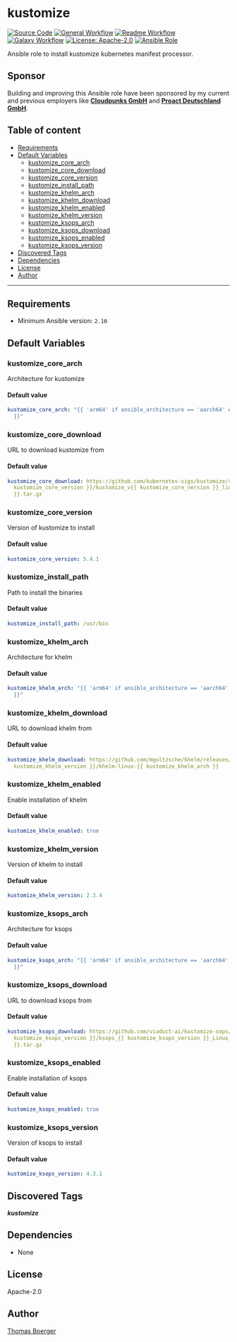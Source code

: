 # kustomize

[![Source Code](https://img.shields.io/badge/github-source%20code-blue?logo=github&logoColor=white)](https://github.com/rolehippie/kustomize)
[![General Workflow](https://github.com/rolehippie/kustomize/actions/workflows/general.yml/badge.svg)](https://github.com/rolehippie/kustomize/actions/workflows/general.yml)
[![Readme Workflow](https://github.com/rolehippie/kustomize/actions/workflows/docs.yml/badge.svg)](https://github.com/rolehippie/kustomize/actions/workflows/docs.yml)
[![Galaxy Workflow](https://github.com/rolehippie/kustomize/actions/workflows/galaxy.yml/badge.svg)](https://github.com/rolehippie/kustomize/actions/workflows/galaxy.yml)
[![License: Apache-2.0](https://img.shields.io/github/license/rolehippie/kustomize)](https://github.com/rolehippie/kustomize/blob/master/LICENSE)
[![Ansible Role](https://img.shields.io/badge/role-rolehippie.kustomize-blue)](https://galaxy.ansible.com/rolehippie/kustomize)

Ansible role to install kustomize kubernetes manifest processor.

## Sponsor

Building and improving this Ansible role have been sponsored by my current and previous employers like **[Cloudpunks GmbH](https://cloudpunks.de)** and **[Proact Deutschland GmbH](https://www.proact.eu)**.

## Table of content

- [Requirements](#requirements)
- [Default Variables](#default-variables)
  - [kustomize_core_arch](#kustomize_core_arch)
  - [kustomize_core_download](#kustomize_core_download)
  - [kustomize_core_version](#kustomize_core_version)
  - [kustomize_install_path](#kustomize_install_path)
  - [kustomize_khelm_arch](#kustomize_khelm_arch)
  - [kustomize_khelm_download](#kustomize_khelm_download)
  - [kustomize_khelm_enabled](#kustomize_khelm_enabled)
  - [kustomize_khelm_version](#kustomize_khelm_version)
  - [kustomize_ksops_arch](#kustomize_ksops_arch)
  - [kustomize_ksops_download](#kustomize_ksops_download)
  - [kustomize_ksops_enabled](#kustomize_ksops_enabled)
  - [kustomize_ksops_version](#kustomize_ksops_version)
- [Discovered Tags](#discovered-tags)
- [Dependencies](#dependencies)
- [License](#license)
- [Author](#author)

---

## Requirements

- Minimum Ansible version: `2.10`

## Default Variables

### kustomize_core_arch

Architecture for kustomize

#### Default value

```YAML
kustomize_core_arch: "{{ 'arm64' if ansible_architecture == 'aarch64' else 'amd64'
  }}"
```

### kustomize_core_download

URL to download kustomize from

#### Default value

```YAML
kustomize_core_download: https://github.com/kubernetes-sigs/kustomize/releases/download/kustomize%2Fv{{
  kustomize_core_version }}/kustomize_v{{ kustomize_core_version }}_linux_{{ kustomize_core_arch
  }}.tar.gz
```

### kustomize_core_version

Version of kustomize to install

#### Default value

```YAML
kustomize_core_version: 5.4.1
```

### kustomize_install_path

Path to install the binaries

#### Default value

```YAML
kustomize_install_path: /usr/bin
```

### kustomize_khelm_arch

Architecture for khelm

#### Default value

```YAML
kustomize_khelm_arch: "{{ 'arm64' if ansible_architecture == 'aarch64' else 'amd64'
  }}"
```

### kustomize_khelm_download

URL to download khelm from

#### Default value

```YAML
kustomize_khelm_download: https://github.com/mgoltzsche/khelm/releases/download/v{{
  kustomize_khelm_version }}/khelm-linux-{{ kustomize_khelm_arch }}
```

### kustomize_khelm_enabled

Enable installation of khelm

#### Default value

```YAML
kustomize_khelm_enabled: true
```

### kustomize_khelm_version

Version of khelm to install

#### Default value

```YAML
kustomize_khelm_version: 2.3.4
```

### kustomize_ksops_arch

Architecture for ksops

#### Default value

```YAML
kustomize_ksops_arch: "{{ 'arm64' if ansible_architecture == 'aarch64' else 'x86_64'
  }}"
```

### kustomize_ksops_download

URL to download ksops from

#### Default value

```YAML
kustomize_ksops_download: https://github.com/viaduct-ai/kustomize-sops/releases/download/v{{
  kustomize_ksops_version }}/ksops_{{ kustomize_ksops_version }}_Linux_{{ kustomize_ksops_arch
  }}.tar.gz
```

### kustomize_ksops_enabled

Enable installation of ksops

#### Default value

```YAML
kustomize_ksops_enabled: true
```

### kustomize_ksops_version

Version of ksops to install

#### Default value

```YAML
kustomize_ksops_version: 4.3.1
```

## Discovered Tags

**_kustomize_**


## Dependencies

- None

## License

Apache-2.0

## Author

[Thomas Boerger](https://github.com/tboerger)
